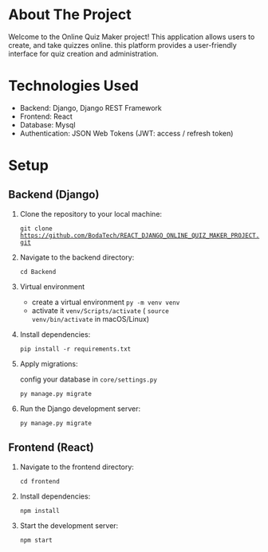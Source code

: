 
# About The Project

Welcome to the Online Quiz Maker project! This application allows users to create, and take quizzes online. this platform provides a user-friendly interface for quiz creation and administration.

# Technologies Used

- Backend: Django, Django REST Framework
- Frontend: React
- Database: Mysql
- Authentication: JSON Web Tokens (JWT: access / refresh token)

# Setup

## Backend (Django)

1. Clone the repository to your local machine:

    <code>git clone https://github.com/BodaTech/REACT_DJANGO_ONLINE_QUIZ_MAKER_PROJECT.git</code>

2. Navigate to the backend directory:

    <code>cd Backend</code>

3. Virtual environment
    - create a virtual environment <code>py -m venv venv</code>
    - activate it <code>venv/Scripts/activate</code> ( <code>source venv/bin/activate</code> in macOS/Linux)

4. Install dependencies:

    <code>pip install -r requirements.txt</code>

5. Apply migrations:
    
    config your database in <code>core/settings.py</code>

    <code>py manage.py migrate</code>

6. Run the Django development server:

    <code>py manage.py migrate</code>

## Frontend (React)
1. Navigate to the frontend directory:

    <code>cd frontend</code>

2. Install dependencies:

    <code>npm install</code>

3. Start the development server:

    <code>npm start</code>



